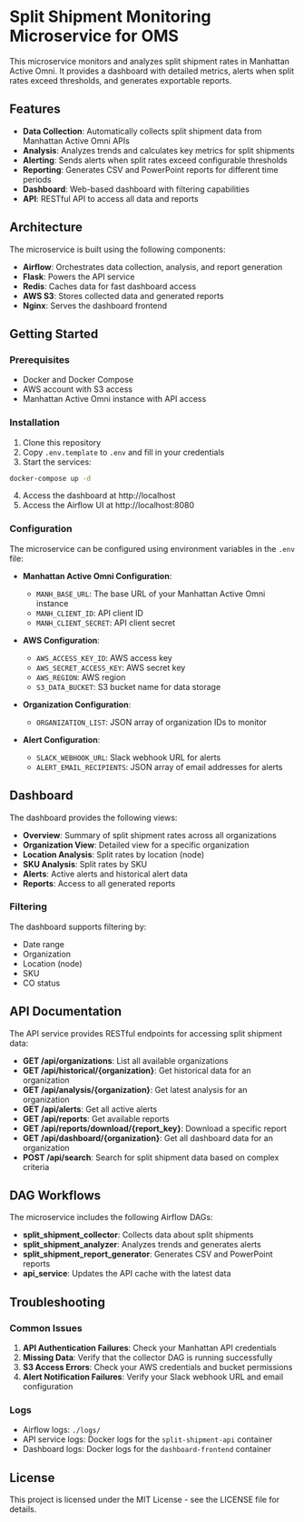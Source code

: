 # Split Shipment Monitoring Microservice for OMS

This microservice monitors and analyzes split shipment rates in Manhattan Active Omni. It provides a dashboard with detailed metrics, alerts when split rates exceed thresholds, and generates exportable reports.

## Features

- **Data Collection**: Automatically collects split shipment data from Manhattan Active Omni APIs
- **Analysis**: Analyzes trends and calculates key metrics for split shipments
- **Alerting**: Sends alerts when split rates exceed configurable thresholds
- **Reporting**: Generates CSV and PowerPoint reports for different time periods
- **Dashboard**: Web-based dashboard with filtering capabilities
- **API**: RESTful API to access all data and reports

## Architecture

The microservice is built using the following components:

- **Airflow**: Orchestrates data collection, analysis, and report generation
- **Flask**: Powers the API service
- **Redis**: Caches data for fast dashboard access
- **AWS S3**: Stores collected data and generated reports
- **Nginx**: Serves the dashboard frontend

## Getting Started

### Prerequisites

- Docker and Docker Compose
- AWS account with S3 access
- Manhattan Active Omni instance with API access

### Installation

1. Clone this repository
2. Copy `.env.template` to `.env` and fill in your credentials
3. Start the services:

```bash
docker-compose up -d
```

4. Access the dashboard at http://localhost
5. Access the Airflow UI at http://localhost:8080

### Configuration

The microservice can be configured using environment variables in the `.env` file:

- **Manhattan Active Omni Configuration**: 
  - `MANH_BASE_URL`: The base URL of your Manhattan Active Omni instance
  - `MANH_CLIENT_ID`: API client ID
  - `MANH_CLIENT_SECRET`: API client secret

- **AWS Configuration**:
  - `AWS_ACCESS_KEY_ID`: AWS access key
  - `AWS_SECRET_ACCESS_KEY`: AWS secret key
  - `AWS_REGION`: AWS region
  - `S3_DATA_BUCKET`: S3 bucket name for data storage

- **Organization Configuration**:
  - `ORGANIZATION_LIST`: JSON array of organization IDs to monitor

- **Alert Configuration**:
  - `SLACK_WEBHOOK_URL`: Slack webhook URL for alerts
  - `ALERT_EMAIL_RECIPIENTS`: JSON array of email addresses for alerts

## Dashboard

The dashboard provides the following views:

- **Overview**: Summary of split shipment rates across all organizations
- **Organization View**: Detailed view for a specific organization
- **Location Analysis**: Split rates by location (node)
- **SKU Analysis**: Split rates by SKU
- **Alerts**: Active alerts and historical alert data
- **Reports**: Access to all generated reports

### Filtering

The dashboard supports filtering by:

- Date range
- Organization
- Location (node)
- SKU
- CO status

## API Documentation

The API service provides RESTful endpoints for accessing split shipment data:

- **GET /api/organizations**: List all available organizations
- **GET /api/historical/{organization}**: Get historical data for an organization
- **GET /api/analysis/{organization}**: Get latest analysis for an organization
- **GET /api/alerts**: Get all active alerts
- **GET /api/reports**: Get available reports
- **GET /api/reports/download/{report_key}**: Download a specific report
- **GET /api/dashboard/{organization}**: Get all dashboard data for an organization
- **POST /api/search**: Search for split shipment data based on complex criteria

## DAG Workflows

The microservice includes the following Airflow DAGs:

- **split_shipment_collector**: Collects data about split shipments
- **split_shipment_analyzer**: Analyzes trends and generates alerts
- **split_shipment_report_generator**: Generates CSV and PowerPoint reports
- **api_service**: Updates the API cache with the latest data

## Troubleshooting

### Common Issues

1. **API Authentication Failures**: Check your Manhattan API credentials
2. **Missing Data**: Verify that the collector DAG is running successfully
3. **S3 Access Errors**: Check your AWS credentials and bucket permissions
4. **Alert Notification Failures**: Verify your Slack webhook URL and email configuration

### Logs

- Airflow logs: `./logs/`
- API service logs: Docker logs for the `split-shipment-api` container
- Dashboard logs: Docker logs for the `dashboard-frontend` container

## License

This project is licensed under the MIT License - see the LICENSE file for details.